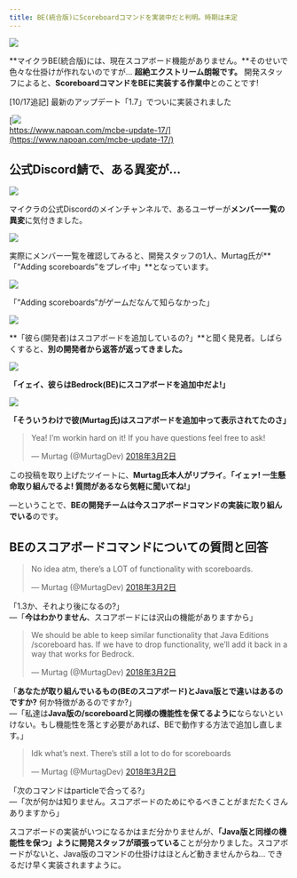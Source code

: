 ```yaml
---
title: BE(統合版)にScoreboardコマンドを実装中だと判明。時期は未定
---
```


![](https://cdn-ak.f.st-hatena.com/images/fotolife/s/sasigume/20210208/20210208105315.png)

**マイクラBE(統合版)には、現在スコアボード機能がありません。**そのせいで色々な仕掛けが作れないのですが… **超絶エクストリーム朗報です。** 開発スタッフによると、**ScoreboardコマンドをBEに実装する作業中**とのことです!

\[10/17追記\] 最新のアップデート「1.7」でついに実装されました

[![](https://cdn-ak.f.st-hatena.com/images/fotolife/s/sasigume/20210208/20210208101310.png)  
https://www.napoan.com/mcbe-update-17/](https://www.napoan.com/mcbe-update-17/)

## 公式Discord鯖で、ある異変が…

![](https://cdn-ak.f.st-hatena.com/images/fotolife/s/sasigume/20210208/20210208114919.png)

マイクラの公式Discordのメインチャンネルで、あるユーザーが**メンバー一覧の異変**に気付きました。

![](https://cdn-ak.f.st-hatena.com/images/fotolife/s/sasigume/20210208/20210208114916.png)

実際にメンバー一覧を確認してみると、開発スタッフの1人、Murtag氏が**「”Adding scoreboards”をプレイ中」**となっています。

![](https://cdn-ak.f.st-hatena.com/images/fotolife/s/sasigume/20210208/20210208114922.png)

「”Adding scoreboards”がゲームだなんて知らなかった」

![](https://cdn-ak.f.st-hatena.com/images/fotolife/s/sasigume/20210208/20210208114925.png)

**「彼ら(開発者)はスコアボードを追加しているの?」**と聞く発見者。しばらくすると、**別の開発者から返答が返ってきました。**

![](https://cdn-ak.f.st-hatena.com/images/fotolife/s/sasigume/20210208/20210208114928.png)

**「イェイ、彼らはBedrock(BE)にスコアボードを追加中だよ!」**

![](https://cdn-ak.f.st-hatena.com/images/fotolife/s/sasigume/20210208/20210208114931.png)

**「そういうわけで彼(Murtag氏)はスコアボードを追加中って表示されてたのさ」**

> Yea! I’m workin hard on it! If you have questions feel free to ask!
> 
> — Murtag (@MurtagDev) [2018年3月2日](https://twitter.com/MurtagDev/status/969624618678992897?ref_src=twsrc%5Etfw)

この投稿を取り上げたツイートに、**Murtag氏本人がリプライ**。**「イェァ! 一生懸命取り組んでるよ! 質問があるなら気軽に聞いてね!」**

―ということで、**BEの開発チームは今スコアボードコマンドの実装に取り組んでいる**のです。

## BEのスコアボードコマンドについての質問と回答

> No idea atm, there’s a LOT of functionality with scoreboards.
> 
> — Murtag (@MurtagDev) [2018年3月2日](https://twitter.com/MurtagDev/status/969628697077587968?ref_src=twsrc%5Etfw)

「1.3か、それより後になるの?」  
―「**今はわかりません**、スコアボードには沢山の機能がありますから」

> We should be able to keep similar functionality that Java Editions /scoreboard has. If we have to drop functionality, we’ll add it back in a way that works for Bedrock.
> 
> — Murtag (@MurtagDev) [2018年3月2日](https://twitter.com/MurtagDev/status/969628097556303872?ref_src=twsrc%5Etfw)

「**あなたが取り組んでいるもの(BEのスコアボード)とJava版とで違いはあるのですか?** 何か特徴があるのですか?」  
―「私達は**Java版の/scoreboardと同様の機能性を保てるように**ならないといけない。もし機能性を落とす必要があれば、BEで動作する方法で追加し直します。」

> Idk what’s next. There’s still a lot to do for scoreboards
> 
> — Murtag (@MurtagDev) [2018年3月2日](https://twitter.com/MurtagDev/status/969658012297080832?ref_src=twsrc%5Etfw)

「次のコマンドはparticleで合ってる?」  
―「次が何かは知りません。スコアボードのためにやるべきことがまだたくさんありますから」

スコアボードの実装がいつになるかはまだ分かりませんが、**「Java版と同様の機能性を保つ」ように開発スタッフが頑張っている**ことが分かりました。スコアボードがないと、Java版のコマンドの仕掛けはほとんど動きませんからね… できるだけ早く実装されますように。
